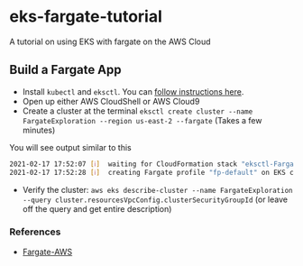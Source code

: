 # eks-fargate-tutorial
A tutorial on using EKS with fargate on the AWS Cloud


## Build a Fargate App

*  Install `kubectl` and `eksctl`.  You can [follow instructions here](https://docs.aws.amazon.com/eks/latest/userguide/getting-started-eksctl.html).
*  Open up either AWS CloudShell or AWS Cloud9
*  Create a cluster at the terminal `eksctl create cluster --name FargateExploration --region us-east-2 --fargate` (Takes a few minutes) 

You will see output similar to this

```bash
2021-02-17 17:52:07 [ℹ]  waiting for CloudFormation stack "eksctl-FargateExploration-cluster"
2021-02-17 17:52:28 [ℹ]  creating Fargate profile "fp-default" on EKS cluster "FargateExploration"
```


*   Verify the cluster:  `aws eks describe-cluster --name FargateExploration --query cluster.resourcesVpcConfig.clusterSecurityGroupId` (or leave off the query and get entire description)


### References

* [Fargate-AWS](https://aws.amazon.com/getting-started/hands-on/build-modern-app-fargate-lambda-dynamodb-python/module-two/)


